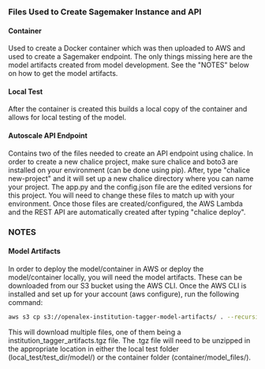 ### Files Used to Create Sagemaker Instance and API

#### Container
Used to create a Docker container which was then uploaded to AWS and used to create a Sagemaker endpoint. The only things missing here are the model artifacts created from model development. See the "NOTES" below on how to get the model artifacts.

#### Local Test
After the container is created this builds a local copy of the container and allows for local testing of the model.

#### Autoscale API Endpoint
Contains two of the files needed to create an API endpoint using chalice. In order to create a new chalice project, make sure chalice and boto3 are installed on your environment (can be done using pip). After, type "chalice new-project" and it will set up a new chalice directory where you can name your project. The app.py and the config.json file are the edited versions for this project. You will need to change these files to match up with your environment. Once those files are created/configured, the AWS Lambda and the REST API are automatically created after typing "chalice deploy".


### NOTES
#### Model Artifacts
In order to deploy the model/container in AWS or deploy the model/container locally, you will need the model artifacts. These can be downloaded from our S3 bucket using the AWS CLI. Once the AWS CLI is installed and set up for your account (aws configure), run the following command:

```bash
aws s3 cp s3://openalex-institution-tagger-model-artifacts/ . --recursive
```

This will download multiple files, one of them being a institution_tagger_artifacts.tgz file. The .tgz file will need to be unzipped in the appropriate location in either the local test folder (local_test/test_dir/model/) or the container folder (container/model_files/).
